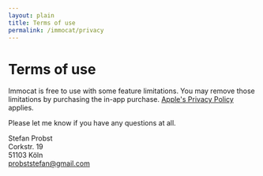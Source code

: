 ```yaml
---
layout: plain
title: Terms of use
permalink: /immocat/privacy
---
```


# Terms of use

Immocat is free to use with some feature limitations. You may remove those limitations by purchasing the in-app purchase. [Apple's Privacy Policy](https://www.apple.com/legal/privacy/) applies.

Please let me know if you have any questions at all.

Stefan Probst\
Corkstr. 19\
51103 Köln\
probststefan@gmail.com
